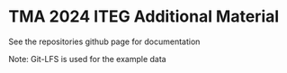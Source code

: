 # TMA 2024 ITEG Additional Material

See the repositories github page for documentation

Note: Git-LFS is used for the example data

